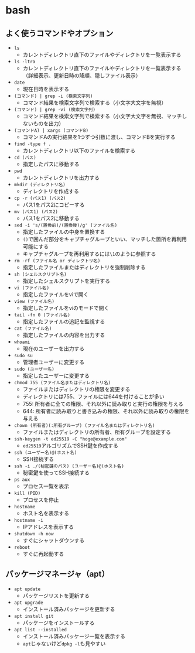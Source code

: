 # bash
## よく使うコマンドやオプション
* `ls`
    * カレントディレクトリ直下のファイルやディレクトリを一覧表示する
* `ls -ltra`
    * カレントディレクトリ直下のファイルやディレクトリを一覧表示する（詳細表示、更新日時の降順、隠しファイル表示）
* `date`
    * 現在日時を表示する
* `(コマンド) | grep -i (検索文字列)`
    * コマンド結果を検索文字列で検索する（小文字大文字を無視）
* `(コマンド) | grep -vi (検索文字列)`
    * コマンド結果を検索文字列で検索する（小文字大文字を無視、マッチしないものを出力）
* `(コマンドA) | xargs (コマンドB)`
    * コマンドAの実行結果を1つずつ引数に渡し、コマンドBを実行する
* `find -type f .`
    * カレントディレクトリ以下のファイルを検索する
* `cd (パス)`
    * 指定したパスに移動する
* `pwd`
    * カレントディレクトリを出力する
* `mkdir (ディレクトリ名)`
    * ディレクトリを作成する
* `cp -r (パス1) (パス2)`
    * パス1をパス2にコピーする
* `mv (パス1) (パス2)`
    * パス1をパス2に移動する
* `sed -i 's/(置換前)/(置換後)/g' (ファイル名)`
    * 指定したファイルの中身を置換する
    * `()`で囲んだ部分をキャプチャグループといい、マッチした箇所を再利用可能にする
    * キャプチャグループを再利用するには`\1`のように参照する
* `rm -rf (ファイル名 or ディレクトリ名)`
    * 指定したファイルまたはディレクトリを強制削除する
* `sh (シェルスクリプト名)`
    * 指定したシェルスクリプトを実行する
* `vi (ファイル名)`
    * 指定したファイルをviで開く
* `view (ファイル名)`
    * 指定したファイルをviのモードで開く
* `tail -fn 0 (ファイル名)`
    * 指定したファイルの追記を監視する
* `cat (ファイル名)`
    * 指定したファイルの内容を出力する
* `whoami`
    * 現在のユーザーを出力する
* `sudo su`
    * 管理者ユーザーに変更する
* `sudo (ユーザー名)`
    * 指定したユーザーに変更する
* `chmod 755 (ファイル名またはディレクトリ名)`
    * ファイルまたはディレクトリの権限を変更する
    * ディレクトリには755、ファイルには644を付けることが多い
    * 755: 所有者に全ての権限、それ以外に読み取りと実行の権限を与える
    * 644: 所有者に読み取りと書き込みの権限、それ以外に読み取りの権限を与える
* `chown (所有者)(:所有グループ) (ファイル名またはディレクトリ名)`
    * ファイルまたはディレクトリの所有者、所有グループを設定する
* `ssh-keygen -t ed25519 -C "hoge@example.com"`
    * `ed25519`アルゴリズムでSSH鍵を作成する
* `ssh (ユーザー名)@(ホスト名)`
    * SSH接続する
* `ssh -i ./(秘密鍵のパス) (ユーザー名)@(ホスト名)`
    * 秘密鍵を使ってSSH接続する
* `ps aux`
    * プロセス一覧を表示
* `kill (PID)`
    * プロセスを停止
* `hostname`
    * ホスト名を表示する
* `hostname -i`
    * IPアドレスを表示する
* `shutdown -h now`
    * すぐにシャットダウンする
* `reboot`
    * すぐに再起動する

## パッケージマネージャ（apt）
* `apt update`
    * パッケージリストを更新する
* `apt upgrade`
    * インストール済みパッケージを更新する
* `apt install git`
    * パッケージをインストールする
* `apt list --installed`
    * インストール済みパッケージ一覧を表示する
    * `apt`じゃないけど`dpkg -l`も見やすい